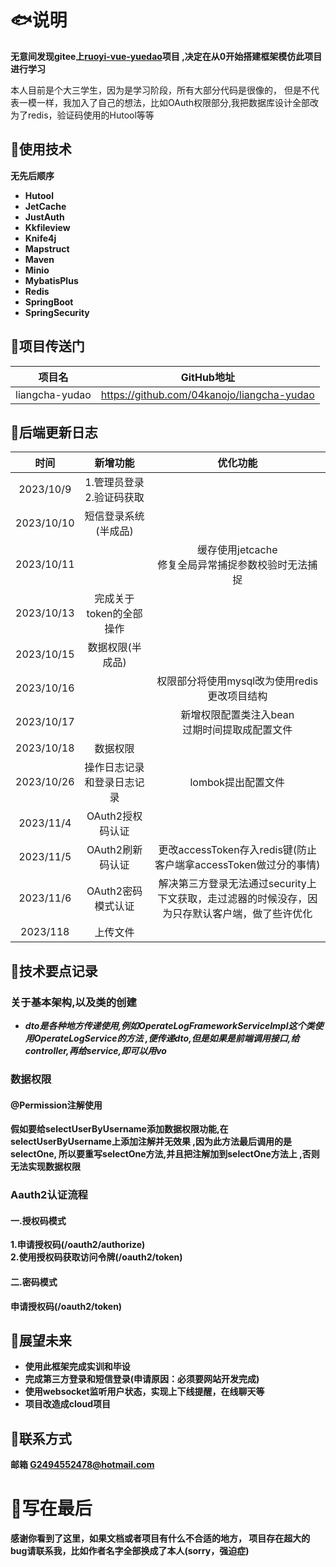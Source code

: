 # 🐟说明

**无意间发现gitee上[ruoyi-vue-yuedao](https://gitee.com/zhijiantianya/ruoyi-vue-pro)项目
,决定在从0开始搭建框架模仿此项目进行学习**

本人目前是个大三学生，因为是学习阶段，所有大部分代码是很像的，
但是不代表一模一样，我加入了自己的想法，比如OAuth权限部分,我把数据库设计全部改为了redis，验证码使用的Hutool等等

## 🐶使用技术

**无先后顺序**

* **Hutool**
* **JetCache**
* **JustAuth**
* **Kkfileview**
* **Knife4j**
* **Mapstruct**
* **Maven**
* **Minio**
* **MybatisPlus**
* **Redis**
* **SpringBoot**
* **SpringSecurity**

## 🐷项目传送门

| 项目名            | GitHub地址                                   |
|----------------|--------------------------------------------|
| liangcha-yudao | https://github.com/04kanojo/liangcha-yudao |

## 🐹后端更新日志

|     时间     |        新增功能        |                        优化功能                         |
|:----------:|:------------------:|:---------------------------------------------------:|
| 2023/10/9  | 1.管理员登录<br>2.验证码获取 |                                                     |
| 2023/10/10 |  短信登录系统(半成品)<br/>  |                                                     |
| 2023/10/11 |                    |         缓存使用jetcache<br/>修复全局异常捕捉参数校验时无法捕捉          |
| 2023/10/13 |   完成关于token的全部操作   |                                                     |
| 2023/10/15 |     数据权限(半成品)      |                                                     |
| 2023/10/16 |                    |          权限部分将使用mysql改为使用redis<br/>更改项目结构           |
| 2023/10/17 |                    |            新增权限配置类注入bean<br/>过期时间提取成配置文件            |
| 2023/10/18 |        数据权限        |                                                     |
| 2023/10/26 |   操作日志记录和登录日志记录    |                    lombok提出配置文件                     |
| 2023/11/4  |    OAuth2授权码认证     |                                                     |
| 2023/11/5  |    OAuth2刷新码认证     |   更改accessToken存入redis键(防止客户端拿accessToken做过分的事情)    |
| 2023/11/6  |    OAuth2密码模式认证    | 解决第三方登录无法通过security上下文获取，走过滤器的时候没存，因为只存默认客户端，做了些许优化 |
|  2023/118  |        上传文件        |                                                     |

## 🐼技术要点记录

### 关于基本架构,以及类的创建

- **_dto是各种地方传递使用,例如OperateLogFrameworkServiceImpl这个类使用OperateLogService的方法
  ,便传递dto,但是如果是前端调用接口,给controller,再给service,即可以用vo_**

### 数据权限

#### @Permission注解使用

**假如要给selectUserByUsername添加数据权限功能,在selectUserByUsername上添加注解并无效果
,因为此方法最后调用的是selectOne, 所以要重写selectOne方法,并且把注解加到selectOne方法上
,否则无法实现数据权限**

### Aauth2认证流程

#### 一.授权码模式

**1.申请授权码(/oauth2/authorize)<br>2.使用授权码获取访问令牌(/oauth2/token)**

#### 二.密码模式

**申请授权码(/oauth2/token)<br>**

## 🐾展望未来

* **使用此框架完成实训和毕设**
* **完成第三方登录和短信登录(申请原因：必须要网站开发完成)**
* **使用websocket监听用户状态，实现上下线提醒，在线聊天等**
* **项目改造成cloud项目**

## 🐻联系方式

**邮箱 G2494552478@hotmail.com**

# 🐣写在最后

**感谢你看到了这里，如果文档或者项目有什么不合适的地方，
项目存在超大的bug请联系我，比如作者名字全部换成了本人(sorry，强迫症)**
